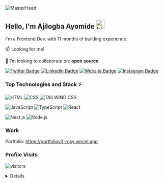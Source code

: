 ![MasterHead](https://camo.githubusercontent.com/ba9f3bd30647e352a3f5e1e45eb45c6ec7bad6155cd16aaedf4a426738da0ca5/68747470733a2f2f696e646f616e616c79746963612e636f6d2f7374617469632f696d616765732f62616e6e6572722e676967)





## Hello, I'm Ajilogba Ayomide <img src="https://emoji.slack-edge.com/T02HBS55FCG/cool-doge/aa3c8fd9037a0604.gif" width="28" alt="hi">

I'm a Frontend Dev. with 11 months of building experience.

:mailbox: Looking for me!

👯 I’m looking to collaborate on: **open source**

[![Twitter Badge](https://img.shields.io/badge/-@unusualmide321-1DA1F2?style=flat&logo=twitter&logoColor=white)](https://twitter.com/eni4sure)
[![Linkedin Badge](https://img.shields.io/badge/-Ayomide_Ajilogba-0e76a8?style=flat&logo=linkedin&logoColor=white)](https://linkedin.com/in/ajilogba-ayomide-090479280/)
[![Website Badge](https://img.shields.io/badge/website-000000?style=flat&logo=About.me&logoColor=white)](https://portfoliov3-rosy.vercel.app)
[![Instagram Badge](https://img.shields.io/badge/-@this.mide-e84393?style=flat&logo=instagram&logoColor=white)](https://instagram.com/this.mide)


### Top Technologies and Stack ⚡️

![HTML](https://img.shields.io/badge/HTML-239120?style=for-the-badge&logo=html5&logoColor=white)
![CSS](https://img.shields.io/badge/CSS3-1572B6?style=for-the-badge&logo=css3&logoColor=white)
![TAILWIND CSS](https://img.shields.io/badge/Tailwind_CSS-38B2AC?style=for-the-badge&logo=tailwind-css&logoColor=white)

![JavaScript](https://img.shields.io/badge/JavaScript-F7DF1E?style=for-the-badge&logo=javascript&logoColor=black)
![TypeScript](https://img.shields.io/badge/TypeScript-007ACC?style=for-the-badge&logo=typescript&logoColor=white)
![React](https://img.shields.io/badge/React-20232A?style=for-the-badge&logo=react&logoColor=61DAFB)

![Next.js](https://img.shields.io/static/v1?style=for-the-badge&message=Next.js&color=000000&logo=Next.js&logoColor=FFFFFF&label=)
![Node.js](https://img.shields.io/badge/Node.js-339933?style=for-the-badge&logo=node.js&logoColor=white)


### Work

Portfolio: https://portfoliov3-rosy.vercel.app

### Profile Visits

![visitors](https://komarev.com/ghpvc/?username=unusualmide)

<details>

### Github Stats

![Github stats](https://github-readme-stats.vercel.app/api?username=unusualmide&count_private=true&theme=dark&hide=contribs,issues)


<p><img align="center" src="https://github-readme-streak-stats.herokuapp.com/?user=unusualmide&" alt="unusualmide" /></p>

</details>